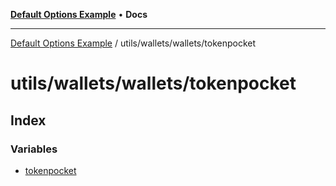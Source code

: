 [**Default Options Example**](../../../../README.md) • **Docs**

***

[Default Options Example](../../../../modules.md) / utils/wallets/wallets/tokenpocket

# utils/wallets/wallets/tokenpocket

## Index

### Variables

- [tokenpocket](variables/tokenpocket.md)
